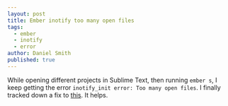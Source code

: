 ```yaml
---
layout: post
title: Ember inotify too many open files
tags:
  - ember
  - inotify
  - error
author: Daniel Smith
published: true
---
```


While opening different projects in Sublime Text, then running `ember s`, I keep getting the error `inotify_init error: Too many open files`. I finally tracked down a fix to [this](https://github.com/ember-cli/ember-cli/issues/2894). It helps.